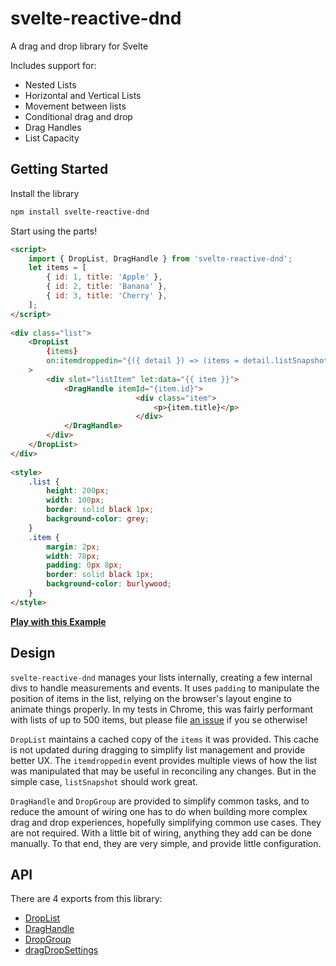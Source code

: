 # svelte-reactive-dnd

A drag and drop library for Svelte 

Includes support for:

- Nested Lists
- Horizontal and Vertical Lists
- Movement between lists
- Conditional drag and drop
- Drag Handles
- List Capacity

## Getting Started

Install the library

```bash
npm install svelte-reactive-dnd
```

Start using the parts!

```html
<script>
    import { DropList, DragHandle } from 'svelte-reactive-dnd';
    let items = [
        { id: 1, title: 'Apple' },
        { id: 2, title: 'Banana' },
        { id: 3, title: 'Cherry' },
    ];
</script> 
 
<div class="list">
    <DropList
        {items}
        on:itemdroppedin="{({ detail }) => (items = detail.listSnapshot)}"
    >
        <div slot="listItem" let:data="{{ item }}">
            <DragHandle itemId="{item.id}">
                            <div class="item">
                                <p>{item.title}</p>
                            </div>
            </DragHandle>
        </div>
    </DropList>
</div>
 
<style>
    .list {
        height: 200px;
        width: 100px;
        border: solid black 1px;
        background-color: grey;
    }
    .item {
        margin: 2px;
        width: 78px;
        padding: 0px 8px;
        border: solid black 1px;
        background-color: burlywood;
    }
</style>
```

**[Play with this Example](https://svelte.dev/repl/41d1808f4cb541228d4b602eb043d03d?version=3.24.1)**

## Design

`svelte-reactive-dnd` manages your lists internally, creating a few internal divs to handle measurements and events. It uses `padding` to manipulate the position of items in the list, relying on the browser's layout engine to animate things properly. In my tests in Chrome, this was fairly performant with lists of up to 500 items, but please file [an issue](https://github.com/kyythane/svelte-reactive-dnd/issues) if you se otherwise!

`DropList` maintains a cached copy of the `items` it was provided. This cache is not updated during dragging to simplify list management and provide better UX. The `itemdroppedin` event provides multiple views of how the list was manipulated that may be useful in reconciling any changes. But in the simple case, `listSnapshot` should work great.

`DragHandle` and `DropGroup` are provided to simplify common tasks, and to reduce the amount of wiring one has to do when building more complex drag and drop experiences, hopefully simplifying common use cases. They are not required. With a little bit of wiring, anything they add can be done manually. To that end, they are very simple, and provide little configuration.

## API

There are 4 exports from this library:

- [DropList](https://github.com/kyythane/svelte-reactive-dnd/blob/main/docs/DropList.md) 
- [DragHandle](https://github.com/kyythane/svelte-reactive-dnd/blob/main/docs/DragHandle.md) 
- [DropGroup](https://github.com/kyythane/svelte-reactive-dnd/blob/main/docs/DropGroup.md) 
- [dragDropSettings](https://github.com/kyythane/svelte-reactive-dnd/blob/main/docs/dragDropSettings.md) 
